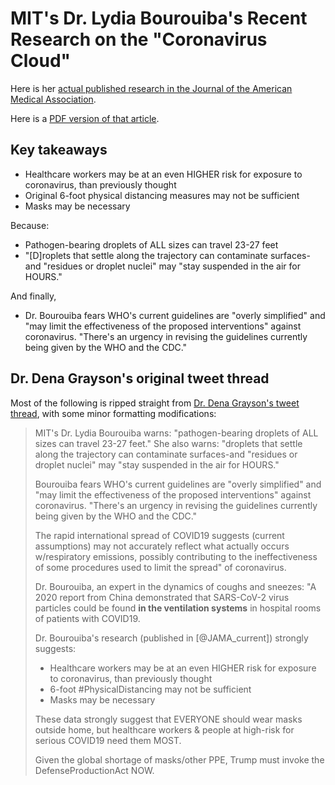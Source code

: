 # MIT's Dr. Lydia Bourouiba's Recent Research on the "Coronavirus Cloud"

Here is her [actual published research in the Journal of the American Medical Association](https://jamanetwork.com/journals/jama/fullarticle/2763852?appId=scweb).

Here is a [PDF version of that article](https://drive.google.com/file/d/1zwmrp5xazMsduPVzYp0RDAdrMnkyDG00/view?usp=sharing).

## Key takeaways

- Healthcare workers may be at an even HIGHER risk for exposure to coronavirus, than previously thought
- Original 6-foot physical distancing measures may not be sufficient
- Masks may be necessary

Because:

- Pathogen-bearing droplets of ALL sizes can travel 23-27 feet
- "[D]roplets that settle along the trajectory can contaminate surfaces-and "residues or droplet nuclei" may "stay suspended in the air for HOURS."

And finally,

- Dr. Bourouiba fears WHO's current guidelines are "overly simplified" and "may limit the effectiveness of the proposed interventions" against coronavirus. "There's an urgency in revising the guidelines currently being given by the WHO and the CDC."

## Dr. Dena Grayson's original tweet thread

Most of the following is ripped straight from [Dr. Dena Grayson's tweet thread](https://twitter.com/DrDenaGrayson/status/1245050039359156232), with some minor formatting modifications:

> MIT's Dr. Lydia Bourouiba warns: "pathogen-bearing droplets of ALL sizes can travel 23-27 feet." She also warns: "droplets that settle along the trajectory can contaminate surfaces-and "residues or droplet nuclei" may "stay suspended in the air for HOURS."
> 
> Bourouiba fears WHO's current guidelines are "overly simplified" and "may limit the effectiveness of the proposed interventions" against coronavirus. "There's an urgency in revising the guidelines currently being given by the WHO and the CDC."
>
> The rapid international spread of COVID19 suggests (current assumptions) may not accurately reflect what actually occurs w/respiratory emissions, possibly contributing to the ineffectiveness of some procedures used to limit the spread" of coronavirus.
> 
> Dr. Bourouiba, an expert in the dynamics of coughs and sneezes: "A 2020 report from China demonstrated that SARS-CoV-2 virus particles could be found **in the ventilation systems** in hospital rooms of patients with COVID19.
> 
> Dr. Bourouiba's research (published in [@JAMA_current]) strongly suggests:
> 
> - Healthcare workers may be at an even HIGHER risk for exposure to coronavirus, than previously thought
> - 6-foot #PhysicalDistancing may not be sufficient
> - Masks may be necessary
>
> These data strongly suggest that EVERYONE should wear masks outside home, but healthcare workers & people at high-risk for serious COVID19 need them MOST.
> 
> Given the global shortage of masks/other PPE, Trump must invoke the DefenseProductionAct NOW.
